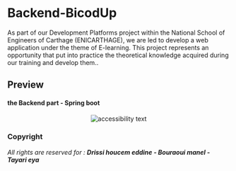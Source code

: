 # Backend-BicodUp

As part of our Development Platforms project within
the National School of Engineers of Carthage (ENICARTHAGE), we are led to
develop a web application under the theme of E-learning.
This project represents an opportunity that put into practice the theoretical knowledge
acquired during our training and develop them..

## Preview
#### the Backend part - Spring boot
<p align="center">
  <img src="https://i.imgur.com/gxAIZ7b.png"  alt="accessibility text">
</p>


### Copyright
<i>All rights are reserved for : <b >Drissi houcem eddine - Bouraoui manel - Tayari eya </b> </i>
<br>
